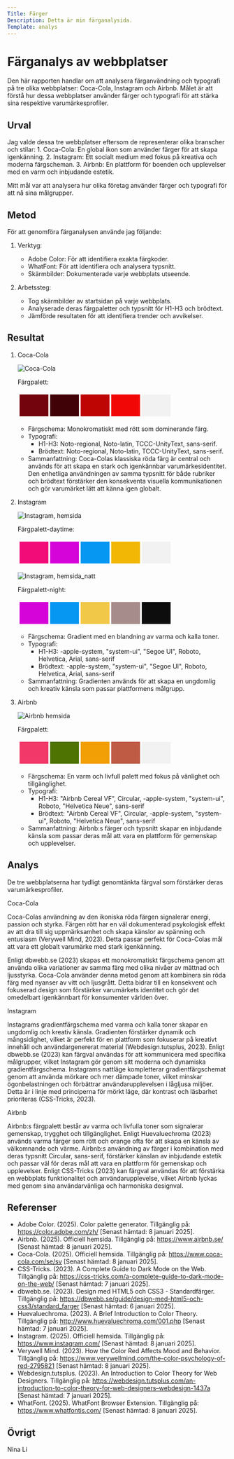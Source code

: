 ```yaml
---
Title: Färger
Description: Detta är min färganalysida.
Template: analys
---
```


Färganalys av webbplatser
=======================

Den här rapporten handlar om att analysera färganvändning och typografi på tre olika webbplatser: Coca-Cola, Instagram och Airbnb. Målet är att förstå hur dessa webbplatser använder färger och typografi för att stärka sina respektive varumärkesprofiler.

Urval
-----------------------

Jag valde dessa tre webbplatser eftersom de representerar olika branscher och stilar:
	1.	Coca-Cola: En global ikon som använder färger för att skapa igenkänning.
	2.	Instagram: Ett socialt medium med fokus på kreativa och moderna färgscheman.
	3.	Airbnb: En plattform för boenden och upplevelser med en varm och inbjudande estetik.

Mitt mål var att analysera hur olika företag använder färger och typografi för att nå sina målgrupper.

Metod
-----------------------

För att genomföra färganalysen använde jag följande:

1. Verktyg:
   - Adobe Color: För att identifiera exakta färgkoder.
   - WhatFont: För att identifiera och analysera typsnitt.
   - Skärmbilder: Dokumenterade varje webbplats utseende.

2. Arbetssteg:
   - Tog skärmbilder av startsidan på varje webbplats.
   - Analyserade deras färgpaletter och typsnitt för H1-H3 och brödtext.
   - Jämförde resultaten för att identifiera trender och avvikelser.

Resultat
-----------------------

1. Coca-Cola

	![Coca-Cola](%assets_url%/img/coca-cola.png)

	Färgpalett:
	<table style="border-spacing: 4px; border-collapse: separate">
	<tr>
	<td style="height: 50px; width: 50px; background-color: #73030D"></td>
	<td style="height: 50px; width: 50px; background-color: #400207"></td>
	<td style="height: 50px; width: 50px; background-color: #BF0404"></td>
	<td style="height: 50px; width: 50px; background-color: #F20707"></td>
	<td style="height: 50px; width: 50px; background-color: #F2F2F2"></td>
	</tr>
	</table>

	- Färgschema: Monokromatiskt med rött som dominerande färg.
	- Typografi:
		- H1-H3: Noto-regional, Noto-latin, TCCC-UnityText, sans-serif.
		- Brödtext: Noto-regional, Noto-latin, TCCC-UnityText, sans-serif.
	- Sammanfattning: Coca-Colas klassiska röda färg är central och används för att skapa en stark och igenkännbar varumärkesidentitet. Den enhetliga användningen av samma typsnitt för både rubriker och brödtext förstärker den konsekventa visuella kommunikationen och gör varumärket lätt att känna igen globalt.

2. Instagram

	![Instagram, hemsida](%assets_url%/img/IMG_4404.JPG)

	Färgpalett-daytime:
	<table style="border-spacing: 4px; border-collapse: separate">
	<tr>
	<td style="height: 50px; width: 50px; background-color: #F20C78"></td>
	<td style="height: 50px; width: 50px; background-color: #D504D9"></td>
	<td style="height: 50px; width: 50px; background-color: #0597F2"></td>
	<td style="height: 50px; width: 50px; background-color: #F2B705"></td>
	<td style="height: 50px; width: 50px; background-color: #F2F2F2"></td>
	</tr>
	</table>

	![Instagram, hemsida_natt](%assets_url%/img/instagram_natt.png)

	Färgpalett-night:
	<table style="border-spacing: 4px; border-collapse: separate">
	<tr>
	<td style="height: 50px; width: 50px; background-color: #D504D9"></td>
	<td style="height: 50px; width: 50px; background-color: #0597F2"></td>
	<td style="height: 50px; width: 50px; background-color: #F2C849"></td>
	<td style="height: 50px; width: 50px; background-color: #A68C8A"></td>
	<td style="height: 50px; width: 50px; background-color: #0D0D0D"></td>
	</tr>
	</table>

	- Färgschema: Gradient med en blandning av varma och kalla toner.
	- Typografi:
		- H1-H3: -apple-system, "system-ui", "Segoe UI", Roboto, Helvetica, Arial, sans-serif
		- Brödtext: -apple-system, "system-ui", "Segoe UI", Roboto, Helvetica, Arial, sans-serif
	- Sammanfattning: Gradienten används för att skapa en ungdomlig och kreativ känsla som passar plattformens målgrupp.

3. Airbnb

	![Airbnb hemsida](%assets_url%/img/airbnb.png)

	Färgpalett:
	<table style="border-spacing: 4px; border-collapse: separate">
	<tr>
	<td style="height: 50px; width: 50px; background-color: #F23869"></td>
	<td style="height: 50px; width: 50px; background-color: #4F7302"></td>
	<td style="height: 50px; width: 50px; background-color: #F29F05"></td>
	<td style="height: 50px; width: 50px; background-color: #BF5B45"></td>
	<td style="height: 50px; width: 50px; background-color: #F2F2F2"></td>
	</tr>
	</table>

	- Färgschema: En varm och livfull palett med fokus på vänlighet och tillgänglighet.
	- Typografi:
		- H1-H3: "Airbnb Cereal VF", Circular, -apple-system, "system-ui", Roboto, "Helvetica Neue", sans-serif
		- Brödtext: "Airbnb Cereal VF", Circular, -apple-system, "system-ui", Roboto, "Helvetica Neue", sans-serif
	- Sammanfattning: Airbnb:s färger och typsnitt skapar en inbjudande känsla som passar deras mål att vara en plattform för gemenskap och  upplevelser.

Analys
-----------------------

De tre webbplatserna har tydligt genomtänkta färgval som förstärker deras varumärkesprofiler.

Coca-Cola

Coca-Colas användning av den ikoniska röda färgen signalerar energi, passion och styrka. Färgen rött har en väl dokumenterad psykologisk effekt av att dra till sig uppmärksamhet och skapa känslor av spänning och entusiasm (Verywell Mind, 2023). Detta passar perfekt för Coca-Colas mål att vara ett globalt varumärke med stark igenkänning.

Enligt dbwebb.se (2023) skapas ett monokromatiskt färgschema genom att använda olika variationer av samma färg med olika nivåer av mättnad och ljusstyrka. Coca-Cola använder denna metod genom att kombinera sin röda färg med nyanser av vitt och ljusgrått. Detta bidrar till en konsekvent och fokuserad design som förstärker varumärkets identitet och gör det omedelbart igenkännbart för konsumenter världen över.

Instagram

Instagrams gradientfärgschema med varma och kalla toner skapar en ungdomlig och kreativ känsla. Gradienten förstärker dynamik och mångsidighet, vilket är perfekt för en plattform som fokuserar på kreativt innehåll och användargenererat material (Webdesign.tutsplus, 2023). Enligt dbwebb.se (2023) kan färgval användas för att kommunicera med specifika målgrupper, vilket Instagram gör genom sitt moderna och dynamiska gradientfärgschema. Instagrams nattläge kompletterar gradientfärgschemat genom att använda mörkare och mer dämpade toner, vilket minskar ögonbelastningen och förbättrar användarupplevelsen i lågljusa miljöer. Detta är i linje med principerna för mörkt läge, där kontrast och läsbarhet prioriteras (CSS-Tricks, 2023).

Airbnb

Airbnb:s färgpalett består av varma och livfulla toner som signalerar gemenskap, trygghet och tillgänglighet. Enligt Huevaluechroma (2023) används varma färger som rött och orange ofta för att skapa en känsla av välkomnande och värme. Airbnb:s användning av färger i kombination med deras typsnitt Circular, sans-serif, förstärker känslan av inbjudande estetik och passar väl för deras mål att vara en plattform för gemenskap och upplevelser. Enligt CSS-Tricks (2023) kan färgval användas för att förstärka en webbplats funktionalitet och användarupplevelse, vilket Airbnb lyckas med genom sina användarvänliga och harmoniska designval.

Referenser
-----------------------

- Adobe Color. (2025). Color palette generator. Tillgänglig på: https://color.adobe.com/zh/ [Senast hämtad: 8 januari 2025].
- Airbnb. (2025). Officiell hemsida. Tillgänglig på: https://www.airbnb.se/ [Senast hämtad: 8 januari 2025].
- Coca-Cola. (2025). Officiell hemsida. Tillgänglig på: https://www.coca-cola.com/se/sv [Senast hämtad: 8 januari 2025].
- CSS-Tricks. (2023). A Complete Guide to Dark Mode on the Web. Tillgänglig på: https://css-tricks.com/a-complete-guide-to-dark-mode-on-the-web/ [Senast hämtad: 7 januari 2025].
- dbwebb.se. (2023). Design med HTML5 och CSS3 - Standardfärger. Tillgänglig på: https://dbwebb.se/guide/design-med-html5-och-css3/standard_farger [Senast hämtad: 6 januari 2025].
- Huevaluechroma. (2023). A Brief Introduction to Color Theory. Tillgänglig på: http://www.huevaluechroma.com/001.php [Senast hämtad: 7 januari 2025].
- Instagram. (2025). Officiell hemsida. Tillgänglig på: https://www.instagram.com/ [Senast hämtad: 8 januari 2025].
- Verywell Mind. (2023). How the Color Red Affects Mood and Behavior. Tillgänglig på: https://www.verywellmind.com/the-color-psychology-of-red-2795821 [Senast hämtad: 8 januari 2025].
- Webdesign.tutsplus. (2023). An Introduction to Color Theory for Web Designers. Tillgänglig på: https://webdesign.tutsplus.com/an-introduction-to-color-theory-for-web-designers–webdesign-1437a [Senast hämtad: 7 januari 2025].
- WhatFont. (2025). WhatFont Browser Extension. Tillgänglig på: https://www.whatfontis.com/ [Senast hämtad: 8 januari 2025].

Övrigt
-----------------------

Nina Li